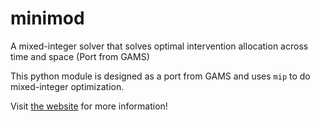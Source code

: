 # minimod
A mixed-integer solver that solves optimal intervention allocation across time and space (Port from GAMS)

This python module is designed as a port from GAMS and uses `mip` to do mixed-integer optimization.

Visit [the website](https://minimod-nutrition.github.io/minimod) for more information!
